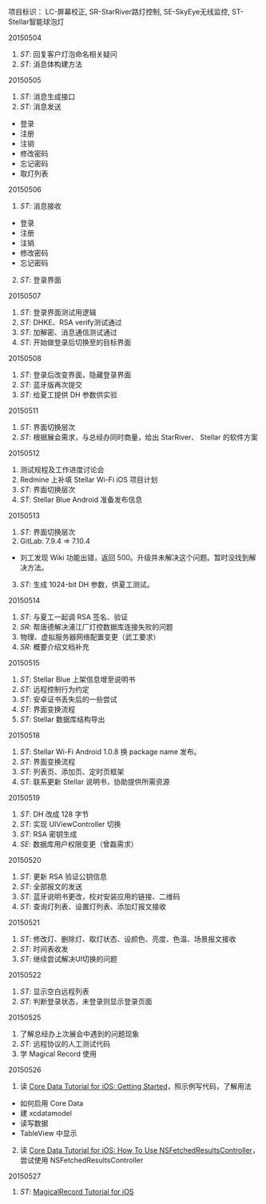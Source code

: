 项目标识： LC-屏幕校正, SR-StarRiver路灯控制, SE-SkyEye无线监控, ST-Stellar智能球泡灯

20150504

1. *ST*: 回复客户灯泡命名相关疑问
2. *ST*: 消息体构建方法

20150505

1. *ST*: 消息生成接口
2. *ST*: 消息发送
  - 登录
  - 注册
  - 注销
  - 修改密码
  - 忘记密码
  - 取灯列表

20150506

1. *ST*: 消息接收
  - 登录
  - 注册
  - 注销
  - 修改密码
  - 忘记密码
2. *ST*: 登录界面

20150507

1. *ST*: 登录界面测试用逻辑
2. *ST*: DHKE、RSA verify测试通过
3. *ST*: 加解密、消息通信测试通过
4. *ST*: 开始做登录后切换至的目标界面

20150508

1. *ST*: 登录后改变界面，隐藏登录界面
2. *ST*: 蓝牙版再次提交
3. *ST*: 给夏工提供 DH 参数供实验

20150511

1. *ST*: 界面切换层次
2. *ST*: 根据展会需求，与总经办同时商量，给出 StarRiver、 Stellar 的软件方案

20150512

1. 测试规程及工作进度讨论会
2. Redmine 上补填 Stellar Wi-Fi iOS 项目计划
3. *ST*: 界面切换层次
4. *ST*: Stellar Blue Android 准备发布信息

20150513

1. *ST*: 界面切换层次
2. GitLab: 7.9.4 => 7.10.4
  - 刘工发现 Wiki 功能出错，返回 500。升级并未解决这个问题。暂时没找到解决方法。
3. *ST*: 生成 1024-bit DH 参数，供夏工测试。

20150514

1. *ST*: 与夏工一起调 RSA 签名、验证
2. *SR*: 帮唐德解决浦江厂灯控数据库连接失败的问题
3. 物理、虚拟服务器网络配置变更（武工要求）
4. *SR*: 概要介绍文档补充

20150515

1. *ST*: Stellar Blue 上架信息增至说明书
2. *ST*: 远程控制行为约定
3. *ST*: 安卓证书丢失后的一些尝试
4. *ST*: 界面变换流程
5. *ST*: Stellar 数据库结构导出

20150518

1. *ST*: Stellar Wi-Fi Android 1.0.8 换 package name 发布。
2. *ST*: 界面变换流程
3. *ST*: 列表页、添加页、定时页框架
4. *ST*: 联系更新 Stellar 说明书，协助提供所需资源

20150519

1. *ST*: DH 改成 128 字节
2. *ST*: 实现 UIViewController 切换
3. *ST*: RSA 密钥生成
4. *SE*: 数据库用户权限变更（曾磊需求）

20150520

1. *ST*: 更新 RSA 验证公钥信息
2. *ST*: 全部报文的发送
3. *ST*: 蓝牙说明书更改，校对安装应用的链接、二维码
4. *ST*: 查询灯列表、设置灯列表、添加灯报文接收

20150521

1. *ST*: 修改灯、删除灯、取灯状态、设颜色、亮度、色温、场景报文接收
2. *ST*: 时间表收发
3. *ST*: 继续尝试解决UI切换的问题

20150522

1. *ST*: 显示空白远程列表
2. *ST*: 判断登录状态，未登录则显示登录页面

20150525

1. 了解总经办上次展会中遇到的问题现象
2. *ST*: 远程协议的人工测试代码
3. 学 Magical Record 使用

20150526

1. 读 [Core Data Tutorial for iOS: Getting Started](http://www.raywenderlich.com/934/core-data-tutorial-for-ios-getting-started)，照示例写代码，了解用法
  - 如何启用 Core Data
  - 建 xcdatamodel
  - 读写数据
  - TableView 中显示
2. 读 [Core Data Tutorial for iOS: How To Use NSFetchedResultsController](http://www.raywenderlich.com/999/core-data-tutorial-for-ios-how-to-use-nsfetchedresultscontroller)，尝试使用 NSFetchedResultsController

20150527

1. *ST*: [MagicalRecord Tutorial for iOS](http://www.raywenderlich.com/56879/magicalrecord-tutorial-ios)

[//]: # (comment)
